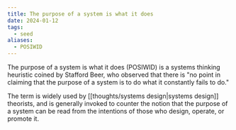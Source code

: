```yaml
---
title: The purpose of a system is what it does
date: 2024-01-12
tags:
  - seed
aliases:
  - POSIWID
---
```

The purpose of a system is what it does (POSIWID) is a systems thinking heuristic coined by Stafford Beer, who observed that there is "no point in claiming that the purpose of a system is to do what it constantly fails to do."

The term is widely used by [[thoughts/systems design|systems design]] theorists, and is generally invoked to counter the notion that the purpose of a system can be read from the intentions of those who design, operate, or promote it.

